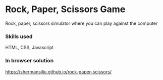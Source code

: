 # Rock, Paper, Scissors Game

Rock, paper, scissors simulator where you can play against the computer

### Skills used
HTML, CSS, Javascript

### In browser solution
https://shermansjliu.github.io/rock-paper-scissors/

